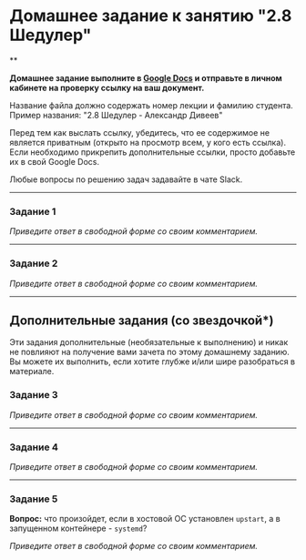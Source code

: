 # Домашнее задание к занятию "2.8 Шедулер"

**

**Домашнее задание выполните в [Google Docs](https://docs.google.com/) и отправьте в личном кабинете на проверку ссылку на ваш документ.**

Название файла должно содержать номер лекции и фамилию студента. Пример названия: "2.8 Шедулер - Александр Дивеев"

Перед тем как выслать ссылку, убедитесь, что ее содержимое не является приватным (открыто на просмотр всем, у кого есть ссылка). Если необходимо прикрепить дополнительные ссылки, просто добавьте их в свой Google Docs.

Любые вопросы по решению задач задавайте в чате Slack.

---

### Задание 1



*Приведите ответ в свободной форме со своим комментарием.*

---

### Задание 2



*Приведите ответ в свободной форме со своим комментарием.*

---

## Дополнительные задания (со звездочкой*)
Эти задания дополнительные (необязательные к выполнению) и никак не повлияют на получение вами зачета по этому домашнему заданию. Вы можете их выполнить, если хотите глубже и/или шире разобраться в материале.

### Задание 3



*Приведите ответ в свободной форме со своим комментарием.*

---

### Задание 4



*Приведите ответ в свободной форме со своим комментарием.*

------

### Задание 5



**Вопрос:** что произойдет, если в хостовой ОС установлен `upstart`, а в запущенном контейнере - `systemd`?

*Приведите ответ в свободной форме со своим комментарием.*

